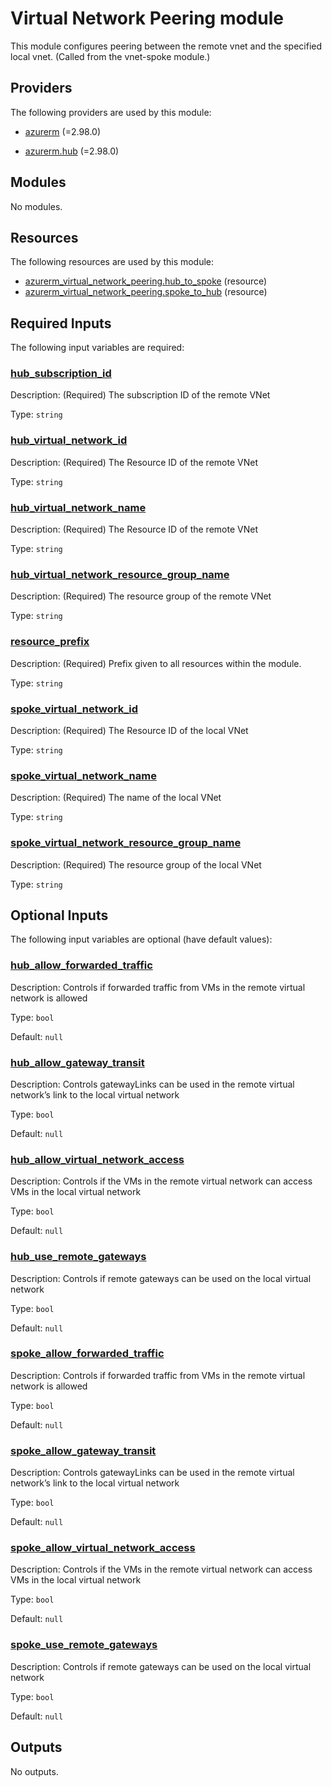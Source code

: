 # Virtual Network Peering module

This module configures peering between the remote vnet and the specified local vnet. (Called from the vnet-spoke module.)

## Providers

The following providers are used by this module:

- <a name="provider_azurerm"></a> [azurerm](#provider_azurerm) (=2.98.0)

- <a name="provider_azurerm.hub"></a> [azurerm.hub](#provider_azurerm.hub) (=2.98.0)

## Modules

No modules.

## Resources

The following resources are used by this module:

- [azurerm_virtual_network_peering.hub_to_spoke](https://registry.terraform.io/providers/hashicorp/azurerm/2.98.0/docs/resources/virtual_network_peering) (resource)
- [azurerm_virtual_network_peering.spoke_to_hub](https://registry.terraform.io/providers/hashicorp/azurerm/2.98.0/docs/resources/virtual_network_peering) (resource)

## Required Inputs

The following input variables are required:

### <a name="input_hub_subscription_id"></a> [hub_subscription_id](#input_hub_subscription_id)

Description: (Required) The subscription ID of the remote VNet

Type: `string`

### <a name="input_hub_virtual_network_id"></a> [hub_virtual_network_id](#input_hub_virtual_network_id)

Description: (Required) The Resource ID of the remote VNet

Type: `string`

### <a name="input_hub_virtual_network_name"></a> [hub_virtual_network_name](#input_hub_virtual_network_name)

Description: (Required) The Resource ID of the remote VNet

Type: `string`

### <a name="input_hub_virtual_network_resource_group_name"></a> [hub_virtual_network_resource_group_name](#input_hub_virtual_network_resource_group_name)

Description: (Required) The resource group of the remote VNet

Type: `string`

### <a name="input_resource_prefix"></a> [resource_prefix](#input_resource_prefix)

Description: (Required) Prefix given to all resources within the module.

Type: `string`

### <a name="input_spoke_virtual_network_id"></a> [spoke_virtual_network_id](#input_spoke_virtual_network_id)

Description: (Required) The Resource ID of the local VNet

Type: `string`

### <a name="input_spoke_virtual_network_name"></a> [spoke_virtual_network_name](#input_spoke_virtual_network_name)

Description: (Required) The name of the local VNet

Type: `string`

### <a name="input_spoke_virtual_network_resource_group_name"></a> [spoke_virtual_network_resource_group_name](#input_spoke_virtual_network_resource_group_name)

Description: (Required) The resource group of the local VNet

Type: `string`

## Optional Inputs

The following input variables are optional (have default values):

### <a name="input_hub_allow_forwarded_traffic"></a> [hub_allow_forwarded_traffic](#input_hub_allow_forwarded_traffic)

Description: Controls if forwarded traffic from VMs in the remote virtual network is allowed

Type: `bool`

Default: `null`

### <a name="input_hub_allow_gateway_transit"></a> [hub_allow_gateway_transit](#input_hub_allow_gateway_transit)

Description: Controls gatewayLinks can be used in the remote virtual network’s link to the local virtual network

Type: `bool`

Default: `null`

### <a name="input_hub_allow_virtual_network_access"></a> [hub_allow_virtual_network_access](#input_hub_allow_virtual_network_access)

Description: Controls if the VMs in the remote virtual network can access VMs in the local virtual network

Type: `bool`

Default: `null`

### <a name="input_hub_use_remote_gateways"></a> [hub_use_remote_gateways](#input_hub_use_remote_gateways)

Description: Controls if remote gateways can be used on the local virtual network

Type: `bool`

Default: `null`

### <a name="input_spoke_allow_forwarded_traffic"></a> [spoke_allow_forwarded_traffic](#input_spoke_allow_forwarded_traffic)

Description: Controls if forwarded traffic from VMs in the remote virtual network is allowed

Type: `bool`

Default: `null`

### <a name="input_spoke_allow_gateway_transit"></a> [spoke_allow_gateway_transit](#input_spoke_allow_gateway_transit)

Description: Controls gatewayLinks can be used in the remote virtual network’s link to the local virtual network

Type: `bool`

Default: `null`

### <a name="input_spoke_allow_virtual_network_access"></a> [spoke_allow_virtual_network_access](#input_spoke_allow_virtual_network_access)

Description: Controls if the VMs in the remote virtual network can access VMs in the local virtual network

Type: `bool`

Default: `null`

### <a name="input_spoke_use_remote_gateways"></a> [spoke_use_remote_gateways](#input_spoke_use_remote_gateways)

Description: Controls if remote gateways can be used on the local virtual network

Type: `bool`

Default: `null`

## Outputs

No outputs.
